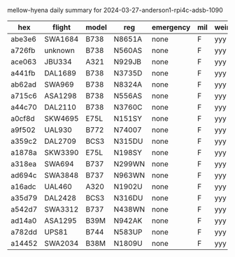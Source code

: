 mellow-hyena daily summary for 2024-03-27-anderson1-rpi4c-adsb-1090

|hex|flight|model|reg|emergency|mil|weirdo|
|--|--|--|--|--|--|--|
|abe3e6|SWA1684|B738|N8651A|none|F|yyy|
|a726fb|unknown|B738|N560AS|none|F|yyy|
|ace063|JBU334|A321|N929JB|none|F|yyy|
|a441fb|DAL1689|B738|N3735D|none|F|yyy|
|ab62ad|SWA969|B738|N8324A|none|F|yyy|
|a715c6|ASA1298|B738|N556AS|none|F|yyy|
|a44c70|DAL2110|B738|N3760C|none|F|yyy|
|a0cf8d|SKW4695|E75L|N151SY|none|F|yyy|
|a9f502|UAL930|B772|N74007|none|F|yyy|
|a359c2|DAL2709|BCS3|N315DU|none|F|yyy|
|a1878a|SKW3390|E75L|N198SY|none|F|yyy|
|a318ea|SWA694|B737|N299WN|none|F|yyy|
|ad694c|SWA3848|B737|N963WN|none|F|yyy|
|a16adc|UAL460|A320|N1902U|none|F|yyy|
|a35d79|DAL2428|BCS3|N316DU|none|F|yyy|
|a542d7|SWA3312|B737|N438WN|none|F|yyy|
|ad14a0|ASA1295|B39M|N942AK|none|F|yyy|
|a782dd|UPS81|B744|N583UP|none|F|yyy|
|a14452|SWA2034|B38M|N1809U|none|F|yyy|
